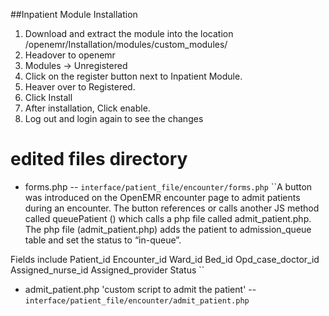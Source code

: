 ##Inpatient Module Installation

1. Download and extract the module into the location /openemr/Installation/modules/custom_modules/
2. Headover to openemr
3. Modules -> Unregistered
4. Click on the register button next to Inpatient Module.
5. Heaver over to Registered.
6. Click Install
7. After installation, Click enable.
8. Log out and login again to see the changes

# edited files directory

- forms.php
  -- `interface/patient_file/encounter/forms.php`
  ``A button was introduced on the OpenEMR encounter page to admit patients during an encounter. The button references or calls another JS method called queuePatient () which calls a php file called admit_patient.php.
  The php file (admit_patient.php) adds the patient to admission_queue table and set the status to “in-queue”.

Fields include
Patient_id
Encounter_id
Ward_id
Bed_id
Opd_case_doctor_id
Assigned_nurse_id
Assigned_provider
Status
``

- admit_patient.php 'custom script to admit the patient'
  -- `interface/patient_file/encounter/admit_patient.php`
